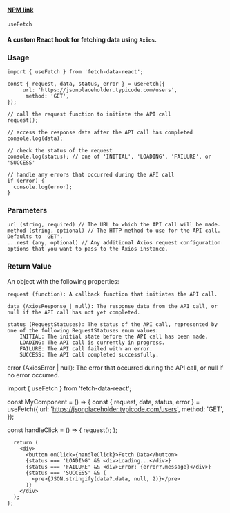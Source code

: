 #### [NPM link](https://www.npmjs.com/package/fetch-data-react "Heading link")

`useFetch`

#### A custom React hook for fetching data using `Axios`.

### Usage

    import { useFetch } from 'fetch-data-react';

    const { request, data, status, error } = useFetch({
         url: 'https://jsonplaceholder.typicode.com/users',
          method: 'GET',
    });

    // call the request function to initiate the API call
    request();

    // access the response data after the API call has completed
    console.log(data);

    // check the status of the request
    console.log(status); // one of 'INITIAL', 'LOADING', 'FAILURE', or 'SUCCESS'

    // handle any errors that occurred during the API call
    if (error) {
      console.log(error);
    }

### Parameters

    url (string, required) // The URL to which the API call will be made.
    method (string, optional) // The HTTP method to use for the API call. Defaults to 'GET'.
    ...rest (any, optional) // Any additional Axios request configuration options that you want to pass to the Axios instance.

### Return Value

An object with the following properties:

    request (function): A callback function that initiates the API call.

    data (AxiosResponse | null): The response data from the API call, or null if the API call has not yet completed.

    status (RequestStatuses): The status of the API call, represented by one of the following RequestStatuses enum values:
        INITIAL: The initial state before the API call has been made.
        LOADING: The API call is currently in progress.
        FAILURE: The API call failed with an error.
        SUCCESS: The API call completed successfully.

error (AxiosError | null): The error that occurred during the API call, or null if no error occurred.

import { useFetch } from 'fetch-data-react';

const MyComponent = () => {
const { request, data, status, error } = useFetch({
url: 'https://jsonplaceholder.typicode.com/users',
method: 'GET',
});

const handleClick = () => {
request();
};

      return (
        <div>
          <button onClick={handleClick}>Fetch Data</button>
          {status === 'LOADING' && <div>Loading...</div>}
          {status === 'FAILURE' && <div>Error: {error?.message}</div>}
          {status === 'SUCCESS' && (
            <pre>{JSON.stringify(data?.data, null, 2)}</pre>
          )}
        </div>
      );
    };
